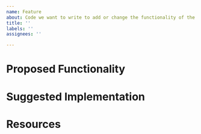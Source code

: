 ```yaml
---
name: Feature
about: Code we want to write to add or change the functionality of the robot.
title: ''
labels: ''
assignees: ''

---
```


<!-- Please fill out this template and the options on the sidebar (assignees, labels, projects) to the best of your ability, with as much detail as possible. Put your answers under the headings/questions that are already there.-->
# Proposed Functionality <!-- What do you want to see the robot do physically? (not code) -->


# Suggested Implementation <!-- How should we code that behavior? -->


# Resources <!-- Links to help whoever is going to do this, or just to document what is associated with this issue. -->
